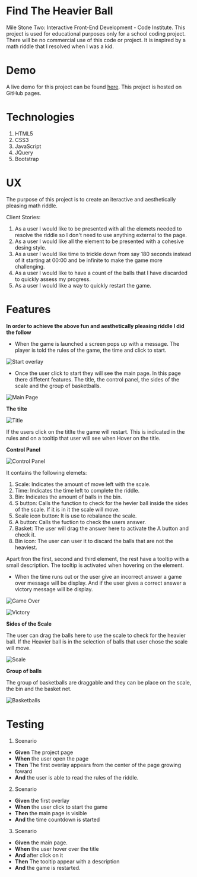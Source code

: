 # Find The Heavier Ball

Mile Stone Two: Interactive Front-End Development - Code Institute.
This project is used for educational purposes only for a school coding project.
There will be no commercial use of this code or project. It is inspired by a math riddle that I resolved when I was a kid.

# Demo 
A live demo for this project can be found [here](https://ig30.github.io/Game-MS2/). This project is hosted on GitHub pages.

# Technologies

1. HTML5
2. CSS3
3. JavaScript
4. JQuery
5. Bootstrap

# UX 

The purpose of this project is to create an iteractive and aesthetically pleasing math riddle.

Client Stories:

1. As a user I would like to be presented with all the elemets needed to resolve the riddle so I don't need to use anything external to the page.
2. As a user I would like all the element to be presented with a cohesive desing style.
3. As a user I would like time to trickle down from say 180 seconds instead of it starting at 00:00 and be infinite to make the game more challenging.
4. As a user I would like to have a count of the balls that I have discarded to quickly assess my progress.
5. As a user I would like a way to quickly restart the game.

# Features

**In order to achieve the above fun and aesthetically pleasing riddle I did the follow**

* When the game is launched a screen pops up with a message. The player is told the rules of the game, the time and click to start.

![Start overlay](assets/images/start.PNG)

* Once the user click to start they will see the main page. In this page there diffetent features. The title, the control panel, the sides of the scale and the group of basketballs.

![Main Page](assets/images/mainpage.PNG)

**The tilte**

![Title](assets/images/title.PNG)

If the users click on the titlte the game will restart. This is indicated in the rules and on a tooltip that user will see when Hover on the title.

**Control Panel**

![Control Panel](assets/images/controlPanel)

It contains the following elemets:

1. Scale: Indicates the amount of move left with the scale.
2. Time: Indicates the time left to complete the riddle.
3. Bin: Indicates the amount of balls in the bin.
4. S button: Calls the function to check for the hevier ball inside the sides of the scale. If it is in it the scale will move.
5. Scale icon button: It is use to rebalance the scale.
6. A button: Calls the fuction to check the users answer.
7. Basket: The user will drag the answer here to activate the A button and check it.
8. Bin icon: The user can user it to discard the balls that are not the heaviest.

Apart fron the first, second and third element, the rest have a tooltip with a small description. The tooltip is activated when hovering on the element.

* When the time runs out or the user give an incorrect answer a game over message will be display. And if the user gives a correct answer a victory message will be display.

![Game Over](assets/images/gameOver.PNG)

![Victory](assets/images/victory.PNG)

**Sides of the Scale**

The user can drag the balls here to use the scale to check for the heavier ball. If the Heavier ball is in the selection of balls that user chose the scale will move.

![Scale](assets/images/scale.PNG)

**Group of balls**

The group of basketballs are draggable and they can be place on the scale, the bin and the basket net.

![Basketballs](assets/images/groupOfBalls.PNG)

# Testing

1. Scenario
* **Given** The project page
* **When** the user open the page
* **Then** The first overlay appears from the center of the page growing foward
* **And** the user is able to read the rules of the riddle.

2. Scenario
* **Given** the first overlay
* **When** the user click to start the game
* **Then** the main page is visible
* **And** the time countdown is started

3. Scenario
* **Given** the main page.
* **When** the user hover over the title
* **And** after click on it
* **Then** The tooltip appear with a description
* **And** the game is restarted. 
